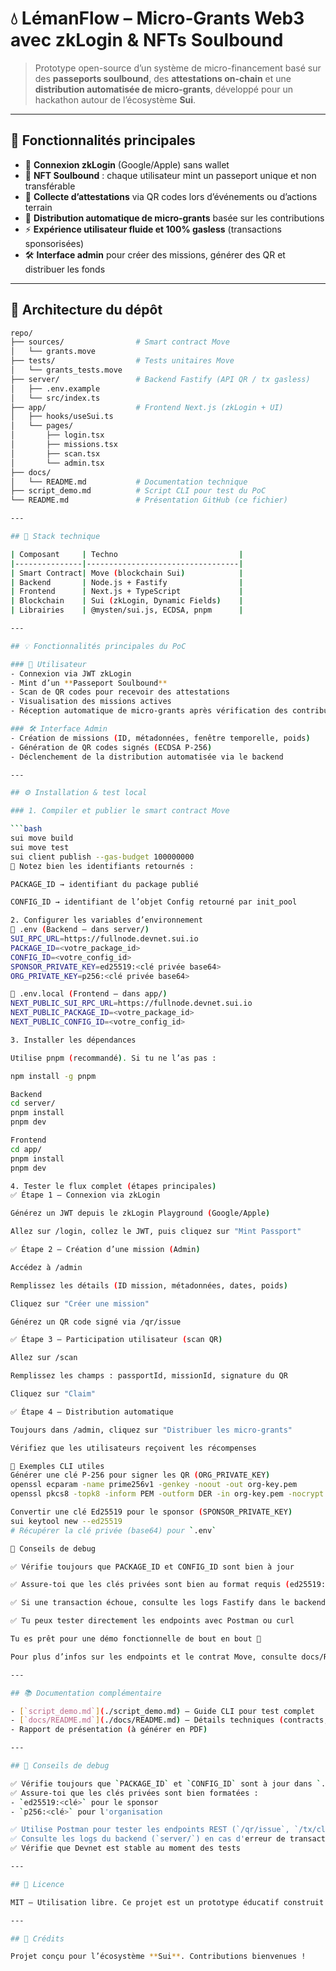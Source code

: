 # 💧 LémanFlow – Micro‑Grants Web3 avec zkLogin & NFTs Soulbound

> Prototype open-source d’un système de micro-financement basé sur des **passeports soulbound**, des **attestations on-chain** et une **distribution automatisée de micro‑grants**, développé pour un hackathon autour de l’écosystème **Sui**.

---

## 🚀 Fonctionnalités principales

- 🔐 **Connexion zkLogin** (Google/Apple) sans wallet
- 🧾 **NFT Soulbound** : chaque utilisateur mint un passeport unique et non transférable
- 🧠 **Collecte d’attestations** via QR codes lors d’événements ou d’actions terrain
- 💸 **Distribution automatique de micro‑grants** basée sur les contributions
- ⚡ **Expérience utilisateur fluide et 100% gasless** (transactions sponsorisées)
- 🛠 **Interface admin** pour créer des missions, générer des QR et distribuer les fonds

---

## 🧱 Architecture du dépôt

```bash
repo/
├── sources/                # Smart contract Move
│   └── grants.move
├── tests/                  # Tests unitaires Move
│   └── grants_tests.move
├── server/                 # Backend Fastify (API QR / tx gasless)
│   ├── .env.example
│   └── src/index.ts
├── app/                    # Frontend Next.js (zkLogin + UI)
│   ├── hooks/useSui.ts
│   └── pages/
│       ├── login.tsx
│       ├── missions.tsx
│       ├── scan.tsx
│       └── admin.tsx
├── docs/
│   └── README.md           # Documentation technique
├── script_demo.md          # Script CLI pour test du PoC
└── README.md               # Présentation GitHub (ce fichier)

---

## 🔧 Stack technique

| Composant     | Techno                           |
|---------------|----------------------------------|
| Smart Contract| Move (blockchain Sui)            |
| Backend       | Node.js + Fastify                |
| Frontend      | Next.js + TypeScript             |
| Blockchain    | Sui (zkLogin, Dynamic Fields)    |
| Librairies    | @mysten/sui.js, ECDSA, pnpm      |

---

## 💡 Fonctionnalités principales du PoC

### 👤 Utilisateur
- Connexion via JWT zkLogin
- Mint d’un **Passeport Soulbound**
- Scan de QR codes pour recevoir des attestations
- Visualisation des missions actives
- Réception automatique de micro‑grants après vérification des contributions

### 🛠 Interface Admin
- Création de missions (ID, métadonnées, fenêtre temporelle, poids)
- Génération de QR codes signés (ECDSA P-256)
- Déclenchement de la distribution automatisée via le backend

---

## ⚙️ Installation & test local

### 1. Compiler et publier le smart contract Move

```bash
sui move build
sui move test
sui client publish --gas-budget 100000000
🔎 Notez bien les identifiants retournés :

PACKAGE_ID → identifiant du package publié

CONFIG_ID → identifiant de l’objet Config retourné par init_pool

2. Configurer les variables d’environnement
📄 .env (Backend – dans server/)
SUI_RPC_URL=https://fullnode.devnet.sui.io
PACKAGE_ID=<votre_package_id>
CONFIG_ID=<votre_config_id>
SPONSOR_PRIVATE_KEY=ed25519:<clé privée base64>
ORG_PRIVATE_KEY=p256:<clé privée base64>

📄 .env.local (Frontend – dans app/)
NEXT_PUBLIC_SUI_RPC_URL=https://fullnode.devnet.sui.io
NEXT_PUBLIC_PACKAGE_ID=<votre_package_id>
NEXT_PUBLIC_CONFIG_ID=<votre_config_id>

3. Installer les dépendances

Utilise pnpm (recommandé). Si tu ne l’as pas :

npm install -g pnpm

Backend
cd server/
pnpm install
pnpm dev

Frontend
cd app/
pnpm install
pnpm dev

4. Tester le flux complet (étapes principales)
✅ Étape 1 – Connexion via zkLogin

Générez un JWT depuis le zkLogin Playground (Google/Apple)

Allez sur /login, collez le JWT, puis cliquez sur "Mint Passport"

✅ Étape 2 – Création d’une mission (Admin)

Accédez à /admin

Remplissez les détails (ID mission, métadonnées, dates, poids)

Cliquez sur "Créer une mission"

Générez un QR code signé via /qr/issue

✅ Étape 3 – Participation utilisateur (scan QR)

Allez sur /scan

Remplissez les champs : passportId, missionId, signature du QR

Cliquez sur "Claim"

✅ Étape 4 – Distribution automatique

Toujours dans /admin, cliquez sur "Distribuer les micro‑grants"

Vérifiez que les utilisateurs reçoivent les récompenses

🧪 Exemples CLI utiles
Générer une clé P-256 pour signer les QR (ORG_PRIVATE_KEY)
openssl ecparam -name prime256v1 -genkey -noout -out org-key.pem
openssl pkcs8 -topk8 -inform PEM -outform DER -in org-key.pem -nocrypt | base64

Convertir une clé Ed25519 pour le sponsor (SPONSOR_PRIVATE_KEY)
sui keytool new --ed25519
# Récupérer la clé privée (base64) pour `.env`

🧩 Conseils de debug

✅ Vérifie toujours que PACKAGE_ID et CONFIG_ID sont bien à jour

✅ Assure-toi que les clés privées sont bien au format requis (ed25519: ou p256:)

✅ Si une transaction échoue, consulte les logs Fastify dans le backend

✅ Tu peux tester directement les endpoints avec Postman ou curl

Tu es prêt pour une démo fonctionnelle de bout en bout 🚀

Pour plus d’infos sur les endpoints et le contrat Move, consulte docs/README.md

---

## 📚 Documentation complémentaire

- [`script_demo.md`](./script_demo.md) – Guide CLI pour test complet
- [`docs/README.md`](./docs/README.md) – Détails techniques (contracts, API, frontend)
- Rapport de présentation (à générer en PDF)

---

## 🧩 Conseils de debug

✅ Vérifie toujours que `PACKAGE_ID` et `CONFIG_ID` sont à jour dans `.env`  
✅ Assure-toi que les clés privées sont bien formatées :  
- `ed25519:<clé>` pour le sponsor  
- `p256:<clé>` pour l'organisation  

✅ Utilise Postman pour tester les endpoints REST (`/qr/issue`, `/tx/claim`, etc.)  
✅ Consulte les logs du backend (`server/`) en cas d'erreur de transaction  
✅ Vérifie que Devnet est stable au moment des tests

---

## 📜 Licence

MIT – Utilisation libre. Ce projet est un prototype éducatif construit dans le cadre d’un hackathon.

---

## 💙 Crédits

Projet conçu pour l’écosystème **Sui**. Contributions bienvenues !
